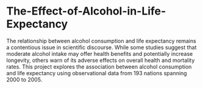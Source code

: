 # The-Effect-of-Alcohol-in-Life-Expectancy

The relationship between alcohol consumption and life expectancy remains a contentious issue in scientific discourse. While some studies suggest that moderate alcohol intake may offer health benefits and potentially increase longevity, others warn of its adverse effects on overall health and mortality rates. This project explores the association between alcohol consumption and life expectancy using observational data from 193 nations spanning 2000 to 2005. 
